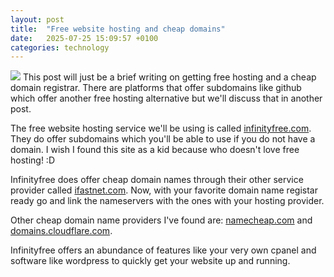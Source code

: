 ```yaml
---
layout: post
title:  "Free website hosting and cheap domains"
date:   2025-07-25 15:09:57 +0100
categories: technology
---
```


<img src='https://cdn.mos.cms.futurecdn.net/RrJuBsvdhuswufB2NK3fPe-1498-80.jpg.webp' />
This post will just be a brief writing on getting free hosting and a cheap domain registrar. There are platforms that offer subdomains like github which offer another free hosting alternative but we'll discuss that in another post. 

The free website hosting service we'll be using is called <a href="https://www.infinityfree.com">infinityfree.com</a>. They do offer subdomains which you'll be able to use if you do not have a domain.
I wish I found this site as a kid because who doesn't love free hosting! :D

Infinityfree does offer cheap domain names through their other service provider called <a href="https://ifastnet.com">ifastnet.com</a>.
Now, with your favorite domain name registar ready go and link the nameservers with the ones with your hosting provider.

Other cheap domain name providers I've found are: <a href="https://www.namecheap.com">namecheap.com</a> and <a href="https://domains.cloudflare.com">domains.cloudflare.com</a>.

Infinityfree offers an abundance of features like your very own cpanel and software like wordpress to quickly get your website up and running.
